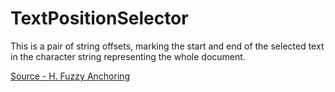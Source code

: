 # TextPositionSelector

This is a pair of string offsets, marking the start and end of the selected text in the character
string representing the whole document.

[Source - H. Fuzzy Anchoring](https://web.hypothes.is/blog/fuzzy-anchoring/)
